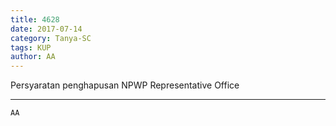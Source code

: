 ```yaml
---
title: 4628
date: 2017-07-14
category: Tanya-SC
tags: KUP
author: AA
---
```


Persyaratan penghapusan NPWP Representative Office

---



`AA`
